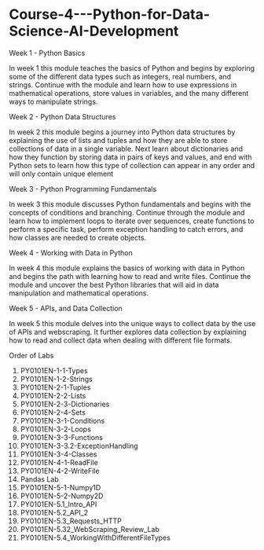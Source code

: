 # Course-4---Python-for-Data-Science-AI-Development

Week 1 - Python Basics

In week 1 this module teaches the basics of Python and begins by exploring some of the different data types such as integers, real numbers, and strings. Continue with the module and learn how to use expressions in mathematical operations, store values in variables, and the many different ways to manipulate strings.

Week 2 - Python Data Structures

In week 2 this module begins a journey into Python data structures by explaining the use of lists and tuples and how they are able to store collections of data in a single variable. Next learn about dictionaries and how they function by storing data in pairs of keys and values, and end with Python sets to learn how this type of collection can appear in any order and will only contain unique element

Week 3 - Python Programming Fundamentals

In week 3 this module discusses Python fundamentals and begins with the concepts of conditions and branching. Continue through the module and learn how to implement loops to iterate over sequences, create functions to perform a specific task, perform exception handling to catch errors, and how classes are needed to create objects.

Week 4 - Working with Data in Python

In week 4 this module explains the basics of working with data in Python and begins the path with learning how to read and write files. Continue the module and uncover the best Python libraries that will aid in data manipulation and mathematical operations.

Week 5 - APIs, and Data Collection

In week 5 this module delves into the unique ways to collect data by the use of APIs and webscraping. It further explores data collection by explaining how to read and collect data when dealing with different file formats.

Order of Labs

1) PY0101EN-1-1-Types
2) PY0101EN-1-2-Strings
3) PY0101EN-2-1-Tuples
4) PY0101EN-2-2-Lists
5) PY0101EN-2-3-Dictionaries
6) PY0101EN-2-4-Sets
7) PY0101EN-3-1-Conditions
8) PY0101EN-3-2-Loops
9) PY0101EN-3-3-Functions
10) PY0101EN-3-3.2-ExceptionHandling
11) PY0101EN-3-4-Classes
12) PY0101EN-4-1-ReadFile
13) PY0101EN-4-2-WriteFile
14) Pandas Lab
15) PY0101EN-5-1-Numpy1D
16) PY0101EN-5-2-Numpy2D
17) PY0101EN-5.1_Intro_API
18) PY0101EN-5.2_API_2
19) PY0101EN-5.3_Requests_HTTP
20) PY0101EN-5.32_WebScraping_Review_Lab
21) PY0101EN-5.4_WorkingWithDifferentFileTypes
